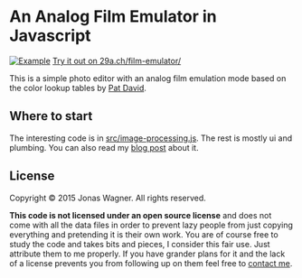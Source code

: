 # An Analog Film Emulator in Javascript
[![Example](http://29a.ch/film-emulator/image.jpg)](http://29a.ch/film-emulator/)
[Try it out on 29a.ch/film-emulator/](http://29a.ch/film-emulator/)

This is a simple photo editor with an analog film emulation mode based on the color lookup tables by <a href="http://blog.patdavid.net/2013/09/film-emulation-presets-in-gmic-gimp.html">Pat David</a>.

## Where to start
The interesting code is in [src/image-processing.js](src/image-processing.js). The rest is mostly ui and plumbing.
You can also read my [blog post](http://29a.ch/2015/06/07/javascript-film-emulation/) about it.

## License

Copyright © 2015 Jonas Wagner. All rights reserved.

**This code is not licensed under an open source license** and does not come with all the data files in order
to prevent lazy people from just copying everything and pretending it is their own work. You are of course free to study the code and takes bits and pieces, I consider this fair use.
Just attribute them to me properly.
If you have grander plans for it and the lack of a license prevents you from following up on them feel free to [contact me](http://29a.ch/about).

